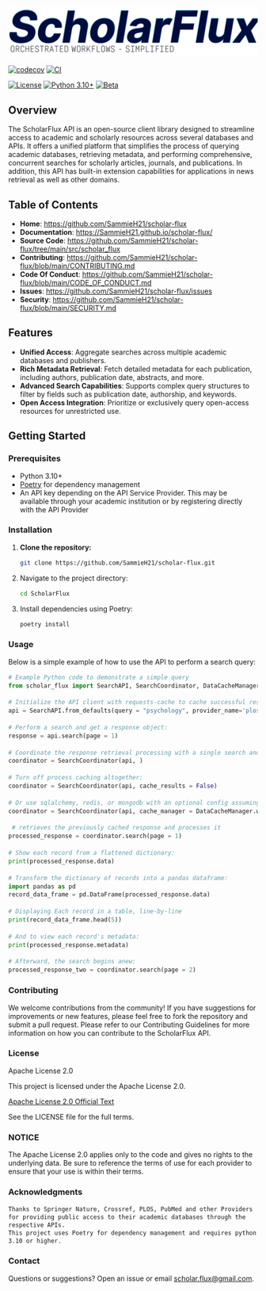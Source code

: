 ![ScholarFluxBanner](assets/Banner.png)

[![codecov](https://codecov.io/gh/sammieh21/scholar-flux/graph/badge.svg?token=D06ZSHP5GF)](https://codecov.io/gh/sammieh21/scholar-flux)
[![CI](https://github.com/SammieH21/scholar-flux/actions/workflows/ci.yml/badge.svg)](https://github.com/SammieH21/scholar-flux/actions/workflows/ci.yml)

[![License](https://img.shields.io/badge/License-Apache_2.0-blue.svg)](https://opensource.org/licenses/Apache-2.0)
[![Python 3.10+](https://img.shields.io/badge/python-3.10+-blue.svg)](https://www.python.org/downloads/)
[![Beta](https://img.shields.io/badge/status-beta-yellow.svg)](https://github.com/SammieH21/scholar-flux)

## Overview

The ScholarFlux API is an open-source client library designed to streamline access to academic and scholarly resources across several databases and APIs.
It offers a unified platform that simplifies the process of querying academic databases, retrieving metadata, and performing comprehensive, concurrent searches
for scholarly articles, journals, and publications. In addition, this API has built-in extension capabilities for applications in news retrieval as well as other domains.

## Table of Contents

- **Home**: https://github.com/SammieH21/scholar-flux
- **Documentation**: https://SammieH21.github.io/scholar-flux/
- **Source Code**: https://github.com/SammieH21/scholar-flux/tree/main/src/scholar_flux
- **Contributing**: https://github.com/SammieH21/scholar-flux/blob/main/CONTRIBUTING.md
- **Code Of Conduct**: https://github.com/SammieH21/scholar-flux/blob/main/CODE_OF_CONDUCT.md
- **Issues**: https://github.com/SammieH21/scholar-flux/issues
- **Security**: https://github.com/SammieH21/scholar-flux/blob/main/SECURITY.md

## Features

- **Unified Access**: Aggregate searches across multiple academic databases and publishers.
- **Rich Metadata Retrieval**: Fetch detailed metadata for each publication, including authors, publication date, abstracts, and more.
- **Advanced Search Capabilities**: Supports complex query structures to filter by fields such as publication date, authorship, and keywords.
- **Open Access Integration**: Prioritize or exclusively query open-access resources for unrestricted use.

## Getting Started

### Prerequisites

- Python 3.10+
- [Poetry](https://python-poetry.org/) for dependency management
- An API key depending on the API Service Provider. This may be available through your academic institution or by registering directly with the API Provider

### Installation

1. **Clone the repository:**
   ```bash
   git clone https://github.com/SammieH21/scholar-flux.git
   ```

2.  Navigate to the project directory:
    ```bash
    cd ScholarFlux
    ```
   
3.  Install dependencies using Poetry:
    ```bash
    poetry install
    ```

### Usage

Below is a simple example of how to use the API to perform a search query:

```python
# Example Python code to demonstrate a simple query
from scholar_flux import SearchAPI, SearchCoordinator, DataCacheManager

# Initialize the API client with requests-cache to cache successful responses
api = SearchAPI.from_defaults(query = "psychology", provider_name='plos', use_cache = True)

# Perform a search and get a response object:
response = api.search(page = 1)

# Coordinate the response retrieval processing with a single search and in-memory record cache:
coordinator = SearchCoordinator(api, )

# Turn off process caching altogether:
coordinator = SearchCoordinator(api, cache_results = False)

# Or use sqlalchemy, redis, or mongodb with an optional config assuming a redis server and redis-py are installed:
coordinator = SearchCoordinator(api, cache_manager = DataCacheManager.with_storage('redis', 'localhost'))

 # retrieves the previously cached response and processes it
processed_response = coordinator.search(page = 1)

# Show each record from a flattened dictionary:
print(processed_response.data)

# Transform the dictionary of records into a pandas dataframe:
import pandas as pd
record_data_frame = pd.DataFrame(processed_response.data)

# Displaying Each record in a table, line-by-line
print(record_data_frame.head(5))

# And to view each record's metadata:
print(processed_response.metadata)

# Afterward, the search begins anew:
processed_response_two = coordinator.search(page = 2)
```

### Contributing

We welcome contributions from the community! If you have suggestions for improvements or new features, please feel free to fork the repository and submit a pull request. Please refer to our Contributing Guidelines for more information on how you can contribute to the ScholarFlux API.

### License

Apache License 2.0


This project is licensed under the Apache License 2.0.

[Apache License 2.0 Official Text](http://www.apache.org/licenses/LICENSE-2.0)


See the LICENSE file for the full terms.

### NOTICE

The Apache License 2.0 applies only to the code and gives no rights to the underlying data. Be sure to reference the terms of use for each provider to ensure that your use is within their terms.


### Acknowledgments

    Thanks to Springer Nature, Crossref, PLOS, PubMed and other Providers for providing public access to their academic databases through the respective APIs.
    This project uses Poetry for dependency management and requires python 3.10 or higher.

### Contact

Questions or suggestions? Open an issue or email scholar.flux@gmail.com.
